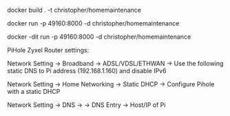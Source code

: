 docker build . -t christopher/homemaintenance

docker run -p 49160:8000 -d christopher/homemaintenance

docker -dit run -p 49160:8000 -d  christopher/homemaintenance


PiHole Zyxel Router settings:

Network Setting -> Broadband -> ADSL/VDSL/ETHWAN -> Use the following static DNS to Pi address (192.168.1.160) and disable IPv6

Network Setting -> Home Networking -> Static DHCP ->  Configure Pihole with a static DHCP

Network Setting -> DNS -> -> DNS Entry -> Host/IP of Pi
